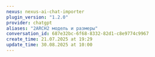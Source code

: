 ```yaml
---
nexus: nexus-ai-chat-importer
plugin_version: "1.2.0"
provider: chatgpt
aliases: "2ARCH2 модель и размеры"
conversation_id: 687e32bc-6f68-8332-82d1-c8e9774c9967
create_time: 21.07.2025 at 19:29
update_time: 30.08.2025 at 10:00
---
```

